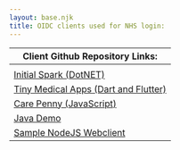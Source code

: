 ```yaml
---
layout: base.njk
title: OIDC clients used for NHS login:
---
```


|Client Github Repository Links:                                                                           |
|----------------------------------------------------------------------------------------------------------|
|                                                                                                          |
| [Initial Spark (DotNET)](https://github.com/initialspark/nhs-login-dotnet-core-example)                  |
| [Tiny Medical Apps (Dart and Flutter)](https://github.com/TinyMedicalApps/NHS-Login-for-Dart-and-Flutter)|
| [Care Penny (JavaScript)](https://github.com/carepenny/nhs-login-js-example)                             |
| [Java Demo](https://github.com/rikitikitaco/nhs-login-java-spring-boot-example)                          |
| [Sample NodeJS Webclient](https://github.com/rikitikitaco/nhs-login-nodejs-example)                      |
